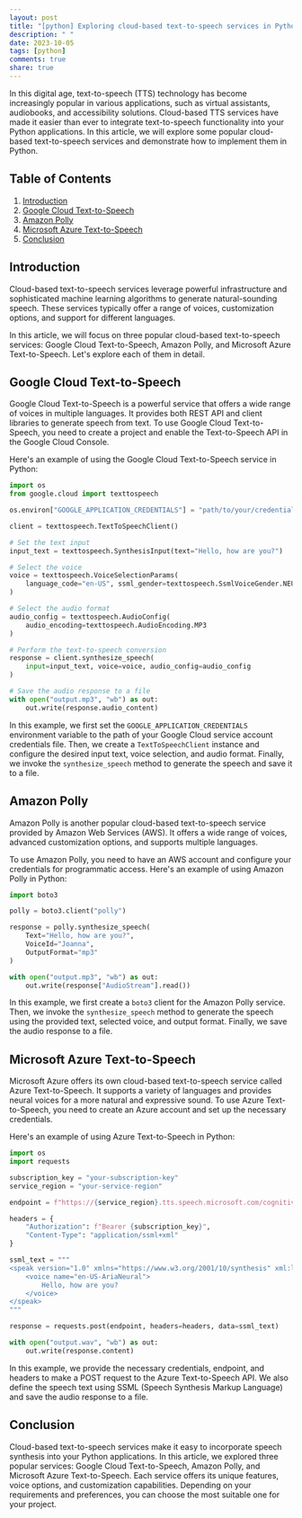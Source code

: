 ```yaml
---
layout: post
title: "[python] Exploring cloud-based text-to-speech services in Python"
description: " "
date: 2023-10-05
tags: [python]
comments: true
share: true
---
```


In this digital age, text-to-speech (TTS) technology has become increasingly popular in various applications, such as virtual assistants, audiobooks, and accessibility solutions. Cloud-based TTS services have made it easier than ever to integrate text-to-speech functionality into your Python applications. In this article, we will explore some popular cloud-based text-to-speech services and demonstrate how to implement them in Python.

## Table of Contents
1. [Introduction](#introduction)
2. [Google Cloud Text-to-Speech](#google-cloud)
3. [Amazon Polly](#amazon-polly)
4. [Microsoft Azure Text-to-Speech](#azure-text-to-speech)
5. [Conclusion](#conclusion)

## Introduction<a name="introduction"></a>

Cloud-based text-to-speech services leverage powerful infrastructure and sophisticated machine learning algorithms to generate natural-sounding speech. These services typically offer a range of voices, customization options, and support for different languages.

In this article, we will focus on three popular cloud-based text-to-speech services: Google Cloud Text-to-Speech, Amazon Polly, and Microsoft Azure Text-to-Speech. Let's explore each of them in detail.

## Google Cloud Text-to-Speech<a name="google-cloud"></a>

Google Cloud Text-to-Speech is a powerful service that offers a wide range of voices in multiple languages. It provides both REST API and client libraries to generate speech from text. To use Google Cloud Text-to-Speech, you need to create a project and enable the Text-to-Speech API in the Google Cloud Console. 

Here's an example of using the Google Cloud Text-to-Speech service in Python:

```python
import os
from google.cloud import texttospeech

os.environ["GOOGLE_APPLICATION_CREDENTIALS"] = "path/to/your/credentials.json"

client = texttospeech.TextToSpeechClient()

# Set the text input
input_text = texttospeech.SynthesisInput(text="Hello, how are you?")

# Select the voice
voice = texttospeech.VoiceSelectionParams(
    language_code="en-US", ssml_gender=texttospeech.SsmlVoiceGender.NEUTRAL
)

# Select the audio format
audio_config = texttospeech.AudioConfig(
    audio_encoding=texttospeech.AudioEncoding.MP3
)

# Perform the text-to-speech conversion
response = client.synthesize_speech(
    input=input_text, voice=voice, audio_config=audio_config
)

# Save the audio response to a file
with open("output.mp3", "wb") as out:
    out.write(response.audio_content)
```

In this example, we first set the `GOOGLE_APPLICATION_CREDENTIALS` environment variable to the path of your Google Cloud service account credentials file. Then, we create a `TextToSpeechClient` instance and configure the desired input text, voice selection, and audio format. Finally, we invoke the `synthesize_speech` method to generate the speech and save it to a file.

## Amazon Polly<a name="amazon-polly"></a>

Amazon Polly is another popular cloud-based text-to-speech service provided by Amazon Web Services (AWS). It offers a wide range of voices, advanced customization options, and supports multiple languages. 

To use Amazon Polly, you need to have an AWS account and configure your credentials for programmatic access. Here's an example of using Amazon Polly in Python:

```python
import boto3

polly = boto3.client("polly")

response = polly.synthesize_speech(
    Text="Hello, how are you?",
    VoiceId="Joanna",
    OutputFormat="mp3"
)

with open("output.mp3", "wb") as out:
    out.write(response["AudioStream"].read())
```

In this example, we first create a `boto3` client for the Amazon Polly service. Then, we invoke the `synthesize_speech` method to generate the speech using the provided text, selected voice, and output format. Finally, we save the audio response to a file.

## Microsoft Azure Text-to-Speech<a name="azure-text-to-speech"></a>

Microsoft Azure offers its own cloud-based text-to-speech service called Azure Text-to-Speech. It supports a variety of languages and provides neural voices for a more natural and expressive sound. To use Azure Text-to-Speech, you need to create an Azure account and set up the necessary credentials.

Here's an example of using Azure Text-to-Speech in Python:

```python
import os
import requests

subscription_key = "your-subscription-key"
service_region = "your-service-region"

endpoint = f"https://{service_region}.tts.speech.microsoft.com/cognitiveservices/v1"

headers = {
    "Authorization": f"Bearer {subscription_key}",
    "Content-Type": "application/ssml+xml"
}

ssml_text = """
<speak version="1.0" xmlns="https://www.w3.org/2001/10/synthesis" xml:lang="en-US">
    <voice name="en-US-AriaNeural">
        Hello, how are you?
    </voice>
</speak>
"""

response = requests.post(endpoint, headers=headers, data=ssml_text)

with open("output.wav", "wb") as out:
    out.write(response.content)
```

In this example, we provide the necessary credentials, endpoint, and headers to make a POST request to the Azure Text-to-Speech API. We also define the speech text using SSML (Speech Synthesis Markup Language) and save the audio response to a file.

## Conclusion<a name="conclusion"></a>

Cloud-based text-to-speech services make it easy to incorporate speech synthesis into your Python applications. In this article, we explored three popular services: Google Cloud Text-to-Speech, Amazon Polly, and Microsoft Azure Text-to-Speech. Each service offers its unique features, voice options, and customization capabilities. Depending on your requirements and preferences, you can choose the most suitable one for your project.